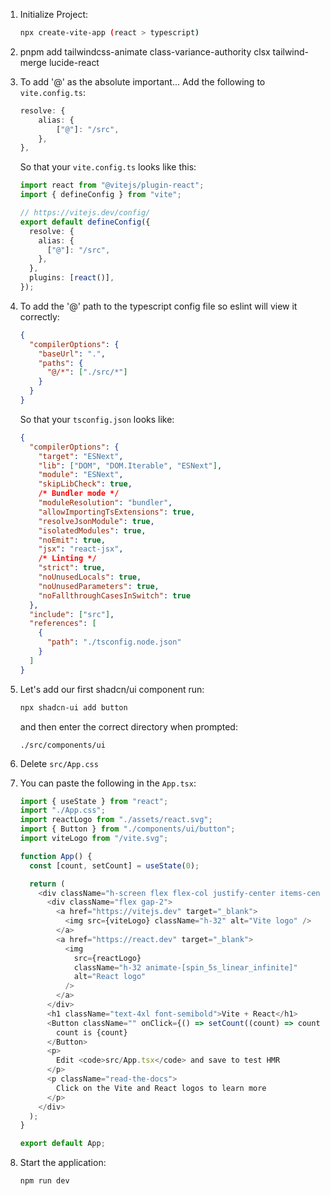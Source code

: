 1. Initialize Project:
   ```bash
   npx create-vite-app (react > typescript)
   ```
2. pnpm add tailwindcss-animate class-variance-authority clsx tailwind-merge lucide-react
3. To add '@' as the absolute important... Add the following to `vite.config.ts`:

   ```typescript
   resolve: {
       alias: {
           ["@"]: "/src",
       },
   },
   ```

   So that your `vite.config.ts` looks like this:

   ```typescript
   import react from "@vitejs/plugin-react";
   import { defineConfig } from "vite";

   // https://vitejs.dev/config/
   export default defineConfig({
     resolve: {
       alias: {
         ["@"]: "/src",
       },
     },
     plugins: [react()],
   });
   ```

4. To add the '@' path to the typescript config file so eslint will view it correctly:

   ```json
   {
     "compilerOptions": {
       "baseUrl": ".",
       "paths": {
         "@/*": ["./src/*"]
       }
     }
   }
   ```

   So that your `tsconfig.json` looks like:

   ```json
   {
     "compilerOptions": {
       "target": "ESNext",
       "lib": ["DOM", "DOM.Iterable", "ESNext"],
       "module": "ESNext",
       "skipLibCheck": true,
       /* Bundler mode */
       "moduleResolution": "bundler",
       "allowImportingTsExtensions": true,
       "resolveJsonModule": true,
       "isolatedModules": true,
       "noEmit": true,
       "jsx": "react-jsx",
       /* Linting */
       "strict": true,
       "noUnusedLocals": true,
       "noUnusedParameters": true,
       "noFallthroughCasesInSwitch": true
     },
     "include": ["src"],
     "references": [
       {
         "path": "./tsconfig.node.json"
       }
     ]
   }
   ```

5. Let's add our first shadcn/ui component run:
   ```bash
   npx shadcn-ui add button
   ```
   and then enter the correct directory when prompted:
   ```
   ./src/components/ui
   ```
6. Delete `src/App.css`

7. You can paste the following in the `App.tsx`:

   ```typescript
   import { useState } from "react";
   import "./App.css";
   import reactLogo from "./assets/react.svg";
   import { Button } from "./components/ui/button";
   import viteLogo from "/vite.svg";

   function App() {
     const [count, setCount] = useState(0);

     return (
       <div className="h-screen flex flex-col justify-center items-center gap-4 bg-background text-foreground">
         <div className="flex gap-2">
           <a href="https://vitejs.dev" target="_blank">
             <img src={viteLogo} className="h-32" alt="Vite logo" />
           </a>
           <a href="https://react.dev" target="_blank">
             <img
               src={reactLogo}
               className="h-32 animate-[spin_5s_linear_infinite]"
               alt="React logo"
             />
           </a>
         </div>
         <h1 className="text-4xl font-semibold">Vite + React</h1>
         <Button className="" onClick={() => setCount((count) => count + 1)}>
           count is {count}
         </Button>
         <p>
           Edit <code>src/App.tsx</code> and save to test HMR
         </p>
         <p className="read-the-docs">
           Click on the Vite and React logos to learn more
         </p>
       </div>
     );
   }

   export default App;
   ```

8. Start the application:
   ```bash
   npm run dev
   ```
